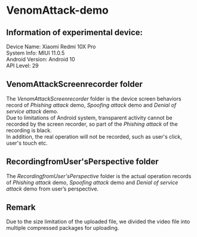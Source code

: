 # VenomAttack-demo

## Information of experimental device:  
Device Name: Xiaomi Redmi 10X Pro  
System Info: MIUI 11.0.5  
Android Version: Android 10  
API Level: 29  

## VenomAttackScreenrecorder folder
The *VenomAttackScreenrecorder* folder is the device screen behaviors record of *Phishing attack* demo, *Spoofing attack* demo and *Denial of service attack* demo.  
Due to limitations of Android system, transparent activity cannot be recorded by the screen recorder, so part of the *Phishing attack* of the recording is black.  
In addition, the real operation will not be recorded, such as user's click, user's touch etc.  

## RecordingfromUser'sPerspective folder
The *RecordingfromUser'sPerspective* folder is the actual operation records of *Phishing attack* demo, *Spoofing attack* demo and *Denial of service attack* demo from user’s perspective.

## Remark
Due to the size limitation of the uploaded file, we divided the video file into multiple compressed packages for uploading.
